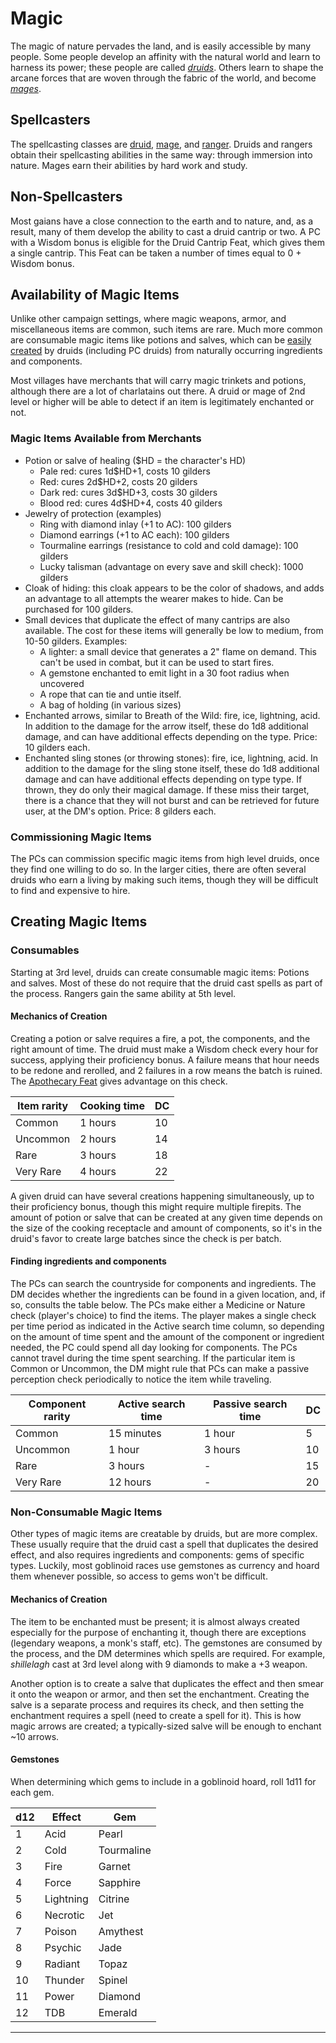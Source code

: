 # Magic

The magic of nature pervades the land, and is easily accessible by many people.  Some people develop an affinity with the natural world and learn to harness its power; these people are called *[druids](druids.md)*.  Others learn to shape the arcane forces that are woven through the fabric of the world, and become *[mages](mages.md)*.

## Spellcasters

The spellcasting classes are [druid](druid.md), [mage](mage.md), and [ranger](ranger.md).  Druids and rangers obtain their spellcasting abilities in the same way: through immersion into nature.  Mages earn their abilities by hard work and study.

## Non-Spellcasters

Most gaians have a close connection to the earth and to nature, and, as a result, many of them develop the ability to cast a druid cantrip or two.  A PC with a Wisdom bonus is eligible for the Druid Cantrip Feat, which gives them a single cantrip.  This Feat can be taken a number of times equal to 0 + Wisdom bonus.

## Availability of Magic Items

Unlike other campaign settings, where magic weapons, armor, and miscellaneous items are common, such items are rare.  Much more common are consumable magic items like potions and salves, which can be [easily created](#creating-magic-items) by druids (including PC druids) from naturally occurring ingredients and components.

Most villages have merchants that will carry magic trinkets and potions, although there are a lot of charlatains out there.  A druid or mage of 2nd level or higher will be able to detect if an item is legitimately enchanted or not.

### Magic Items Available from Merchants

* Potion or salve of healing ($HD = the character's HD)
  * Pale red: cures 1d$HD+1, costs 10 gilders
  * Red: cures 2d$HD+2, costs 20 gilders
  * Dark red: cures 3d$HD+3, costs 30 gilders
  * Blood red: cures 4d$HD+4, costs 40 gilders
* Jewelry of protection (examples)
  * Ring with diamond inlay (+1 to AC): 100 gilders
  * Diamond earrings (+1 to AC each): 100 gilders
  * Tourmaline earrings (resistance to cold and cold damage): 100 gilders
  * Lucky talisman (advantage on every save and skill check): 1000 gilders
* Cloak of hiding: this cloak appears to be the color of shadows, and adds an advantage to all attempts the wearer makes to hide.  Can be purchased for 100 gilders.
* Small devices that duplicate the effect of many cantrips are also available.  The cost for these items will generally be low to medium, from 10-50 gilders.  Examples:
  * A lighter: a small device that generates a 2" flame on demand.  This can't be used in combat, but it can be used to start fires.
  * A gemstone enchanted to emit light in a 30 foot radius when uncovered
  * A rope that can tie and untie itself.
  * A bag of holding (in various sizes)
* Enchanted arrows, similar to Breath of the Wild: fire, ice, lightning, acid. In addition to the damage for the arrow itself, these do 1d8 additional damage, and can have additional effects depending on the type.  Price: 10 gilders each.
* Enchanted sling stones (or throwing stones): fire, ice, lightning, acid.  In addition to the damage for the sling stone itself, these do 1d8 additional damage and can have additional effects depending on type type.  If thrown, they do only their magical damage. If these miss their target, there is a chance that they will not burst and can be retrieved for future user, at the DM's option. Price: 8 gilders each.

### Commissioning Magic Items

The PCs can commission specific magic items from high level druids, once they find one willing to do so.  In the larger cities, there are often several druids who earn a living by making such items, though they will be difficult to find and expensive to hire.

## Creating Magic Items

### Consumables

Starting at 3rd level, druids can create consumable magic items: Potions and salves.  Most of these do not require that the druid cast spells as part of the process.  Rangers gain the same ability at 5th level.

#### Mechanics of Creation

Creating a potion or salve requires a fire, a pot, the components, and the right amount of time.  The druid must make a Wisdom check every hour for success, applying their proficiency bonus.  A failure means that hour needs to be redone and rerolled, and 2 failures in a row means the batch is ruined.  The [Apothecary Feat](feats.md#apothecary) gives advantage on this check.

Item rarity | Cooking time | DC
--- | ---- | ----
Common | 1 hours | 10
Uncommon | 2 hours | 14
Rare | 3 hours | 18
Very Rare | 4 hours | 22

A given druid can have several creations happening simultaneously, up to their proficiency bonus, though this might require multiple firepits.  The amount of potion or salve that can be created at any given time depends on the size of the cooking receptacle and amount of components, so it's in the druid's favor to create large batches since the check is per batch.

#### Finding ingredients and components

The PCs can search the countryside for components and ingredients. The DM decides whether the ingredients can be found in a given location, and, if so, consults the table below. The PCs make either a Medicine or Nature check (player's choice) to find the items.  The player makes a single check per time period as indicated in the Active search time column, so depending on the amount of time spent and the amount of the component or ingredient needed, the PC could spend all day looking for components.  The PCs cannot travel during the time spent searching.  If the particular item is Common or Uncommon, the DM might rule that PCs can make a passive perception check periodically to notice the item while traveling.

Component rarity | Active search time | Passive search time | DC
--- | ---- | ---- | ----
Common | 15 minutes | 1 hour | 5
Uncommon | 1 hour | 3 hours | 10
Rare | 3 hours | - | 15
Very Rare | 12 hours | - | 20

### Non-Consumable Magic Items

Other types of magic items are creatable by druids, but are more complex.  These usually require that the druid cast a spell that duplicates the desired effect, and also requires ingredients and components: gems of specific types.  Luckily, most goblinoid races use gemstones as currency and hoard them whenever possible, so access to gems won't be difficult.

#### Mechanics of Creation

The item to be enchanted must be present; it is almost always created especially for the purpose of enchanting it, though there are exceptions (legendary weapons, a monk's staff, etc).  The gemstones are consumed by the process, and the DM determines which spells are required.  For example, *shillelagh* cast at 3rd level along with 9 diamonds to make a +3 weapon.

Another option is to create a salve that duplicates the effect and then smear it onto the weapon or armor, and then set the enchantment.  Creating the salve is a separate process and requires its check, and then setting the enchantment requires a spell (need to create a spell for it).  This is how magic arrows are created; a typically-sized salve will be enough to enchant ~10 arrows.

#### Gemstones

When determining which gems to include in a goblinoid hoard, roll 1d11 for each gem.

d12 | Effect | Gem
----| ---- | ----
1 | Acid | Pearl
2 | Cold | Tourmaline
3 | Fire | Garnet
4 | Force | Sapphire
5 | Lightning | Citrine
6 | Necrotic | Jet
7 | Poison | Amythest
8 | Psychic | Jade
9 | Radiant | Topaz 
10 | Thunder | Spinel
11 | Power | Diamond
12 | TDB | Emerald 

---

